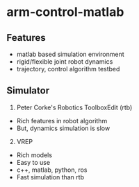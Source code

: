 # arm-control-matlab
## Features
- matlab based simulation environment
- rigid/flexible joint robot dynamics
- trajectory, control algorithm testbed

## Simulator
1. Peter Corke's Robotics ToolboxEdit (rtb)
 - Rich features in robot algorithm
 - But, dynamics simulation is slow
 
2. VREP
 - Rich models
 - Easy to use
 - c++, matlab, python, ros
 - Fast simulation than rtb